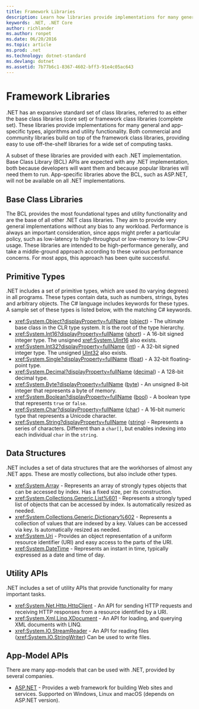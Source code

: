 ```yaml
---
title: Framework Libraries
description: Learn how libraries provide implementations for many general and app-specific types, algorithms, and utility functionality.
keywords: .NET, .NET Core
author: richlander
ms.author: ronpet
ms.date: 06/20/2016
ms.topic: article
ms.prod: .net
ms.technology: dotnet-standard
ms.devlang: dotnet
ms.assetid: 7b77b6c1-8367-4602-bff3-91e4c05ac643
---
```


# Framework Libraries

.NET has an expansive standard set of class libraries, referred to as either the base class libraries (core set) or framework class libraries (complete set). These libraries provide implementations for many general and app-specific types, algorithms and utility functionality. Both commercial and community libraries build on top of the framework class libraries, providing easy to use off-the-shelf libraries for a wide set of computing tasks.

A subset of these libraries are provided with each .NET implementation. Base Class Library (BCL) APIs are expected with any .NET implementation, both because developers will want them and because popular libraries will need them to run. App-specific libraries above the BCL, such as ASP.NET, will not be available on all .NET implementations.

## Base Class Libraries

The BCL provides the most foundational types and utility functionality and are the base of all other .NET class libraries. They aim to provide very general implementations without any bias to any workload. Performance is always an important consideration, since apps might prefer a particular policy, such as low-latency to high-throughput or low-memory to low-CPU usage. These libraries are intended to be high-performance generally, and take a middle-ground approach according to these various performance concerns. For most apps, this approach has been quite successful.

## Primitive Types

.NET includes a set of primitive types, which are used (to varying degrees) in all programs. These types contain data, such as numbers, strings, bytes and arbitrary objects. The C# language includes keywords for these types. A sample set of these types is listed below, with the matching C# keywords.

* <xref:System.Object?displayProperty=fullName> ([object](../csharp/language-reference/keywords/object.md)) - The ultimate base class in the CLR type system. It is the root of the type hierarchy.
* <xref:System.Int16?displayProperty=fullName> ([short](../csharp/language-reference/keywords/short.md)) - A 16-bit signed integer type. The unsigned <xref:System.UInt16> also exists.
* <xref:System.Int32?displayProperty=fullName> ([int](../csharp/language-reference/keywords/int.md)) - A 32-bit signed integer type. The unsigned [UInt32](../csharp/language-reference/keywords/uint.md) also exists.
* <xref:System.Single?displayProperty=fullName> ([float](../csharp/language-reference/keywords/float.md)) - A 32-bit floating-point type.
* <xref:System.Decimal?displayProperty=fullName> ([decimal](../csharp/language-reference/keywords/decimal.md)) - A 128-bit decimal type.
* <xref:System.Byte?displayProperty=fullName> ([byte](../csharp/language-reference/keywords/byte.md)) - An unsigned 8-bit integer that represents a byte of memory.
* <xref:System.Boolean?displayProperty=fullName> ([bool](../csharp/language-reference/keywords/bool.md)) - A boolean type that represents `true` or `false`.
* <xref:System.Char?displayProperty=fullName> ([char](../csharp/language-reference/keywords/char.md)) - A 16-bit numeric type that represents a Unicode character.
* <xref:System.String?displayProperty=fullName> ([string](../csharp/language-reference/keywords/string.md)) - Represents a series of characters. Different than a `char[]`, but enables indexing into each individual `char` in the `string`.

## Data Structures

.NET includes a set of data structures that are the workhorses of almost any .NET apps. These are mostly collections, but also include other types.

*   <xref:System.Array> - Represents an array of strongly types objects that can be accessed by index. Has a fixed size, per its construction.
*   <xref:System.Collections.Generic.List%601> - Represents a strongly typed list of objects that can be accessed by index. Is automatically resized as needed.
*   <xref:System.Collections.Generic.Dictionary%602> - Represents a collection of values that are indexed by a key. Values can be accessed via key. Is automatically resized as needed.
*   <xref:System.Uri> - Provides an object representation of a uniform resource identifier (URI) and easy access to the parts of the URI.
*   <xref:System.DateTime> - Represents an instant in time, typically expressed as a date and time of day.

## Utility APIs

.NET includes a set of utility APIs that provide functionality for many important tasks.

*   <xref:System.Net.Http.HttpClient> - An API for sending HTTP requests and receiving HTTP responses from a resource identified by a URI.
*   <xref:System.Xml.Linq.XDocument> - An API for loading, and querying XML documents with LINQ.
*   <xref:System.IO.StreamReader> - An API for reading files (<xref:System.IO.StringWriter>) Can be used to write files.

## App-Model APIs

There are many app-models that can be used with .NET, provided by several companies.

*   [ASP.NET](http://asp.net) - Provides a web framework for building Web sites and services. Supported on Windows, Linux and macOS (depends on ASP.NET version).

